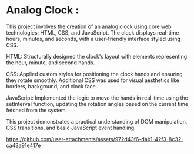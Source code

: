 # Analog Clock : 

This project involves the creation of an analog clock using core web technologies: HTML, CSS, and JavaScript. The clock displays real-time hours, minutes, and seconds, with a user-friendly interface styled using CSS.

HTML: Structurally designed the clock's layout with elements representing the hour, minute, and second hands.


CSS: Applied custom styles for positioning the clock hands and ensuring they rotate smoothly. Additional CSS was used for visual aesthetics like borders, background, and clock face.


JavaScript: Implemented the logic to move the hands in real-time using the setInterval function, updating the rotation angles based on the current time fetched from the system.


This project demonstrates a practical understanding of DOM manipulation, CSS transitions, and basic JavaScript event handling.





https://github.com/user-attachments/assets/972d43f6-dab1-42f3-8c32-ca43a91e417e


